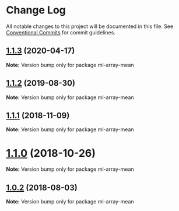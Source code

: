 # Change Log

All notable changes to this project will be documented in this file.
See [Conventional Commits](https://conventionalcommits.org) for commit guidelines.

## [1.1.3](https://github.com/mljs/array/compare/ml-array-mean@1.1.2...ml-array-mean@1.1.3) (2020-04-17)

**Note:** Version bump only for package ml-array-mean





## [1.1.2](https://github.com/mljs/array/compare/ml-array-mean@1.1.1...ml-array-mean@1.1.2) (2019-08-30)

**Note:** Version bump only for package ml-array-mean





## [1.1.1](https://github.com/mljs/array/compare/ml-array-mean@1.1.0...ml-array-mean@1.1.1) (2018-11-09)

**Note:** Version bump only for package ml-array-mean





# [1.1.0](https://github.com/mljs/array/compare/ml-array-mean@1.0.2...ml-array-mean@1.1.0) (2018-10-26)

**Note:** Version bump only for package ml-array-mean





<a name="1.0.2"></a>
## [1.0.2](https://github.com/mljs/array/compare/ml-array-mean@1.0.1...ml-array-mean@1.0.2) (2018-08-03)




**Note:** Version bump only for package ml-array-mean
